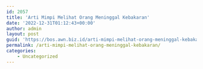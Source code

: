 ```yaml
---
id: 2057
title: 'Arti Mimpi Melihat Orang Meninggal Kebakaran'
date: '2022-12-31T01:12:43+00:00'
author: admin
layout: post
guid: 'https://bos.awn.biz.id/arti-mimpi-melihat-orang-meninggal-kebakaran/'
permalink: /arti-mimpi-melihat-orang-meninggal-kebakaran/
categories:
    - Uncategorized
---
```


